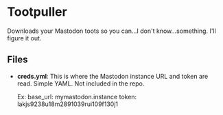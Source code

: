 # Tootpuller

Downloads your Mastodon toots so you can...I don't know...something. I'll figure it out.

## Files
* **creds.yml**: This is where the Mastodon instance URL and token are read. Simple YAML. Not included in the repo.

    Ex:
    base_url: mymastodon.instance
    token: lakjs9238u18m2891039rui109f130j1
